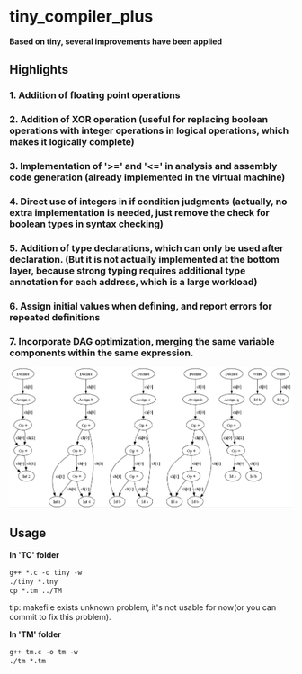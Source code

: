 # tiny_compiler_plus
**Based on tiny, several improvements have been applied**

## Highlights

### 1. Addition of floating point operations
### 2. Addition of XOR operation (useful for replacing boolean operations with integer operations in logical operations, which makes it logically complete)
### 3. Implementation of '>=' and '<=' in analysis and assembly code generation (already implemented in the virtual machine)
### 4. Direct use of integers in if condition judgments (actually, no extra implementation is needed, just remove the check for boolean types in syntax checking)
### 5. Addition of type declarations, which can only be used after declaration. (But it is not actually implemented at the bottom layer, because strong typing requires additional type annotation for each address, which is a large workload)
### 6. Assign initial values when defining, and report errors for repeated definitions
### 7. Incorporate DAG optimization, merging the same variable components within the same expression.
![DAG](TC/syntax_tree.jpg)
## Usage

**In 'TC' folder**

```
g++ *.c -o tiny -w
./tiny *.tny
cp *.tm ../TM
```

tip: makefile exists unknown problem, it's not usable for now(or you can commit to fix this problem).

**In 'TM' folder**

```
g++ tm.c -o tm -w
./tm *.tm
```
